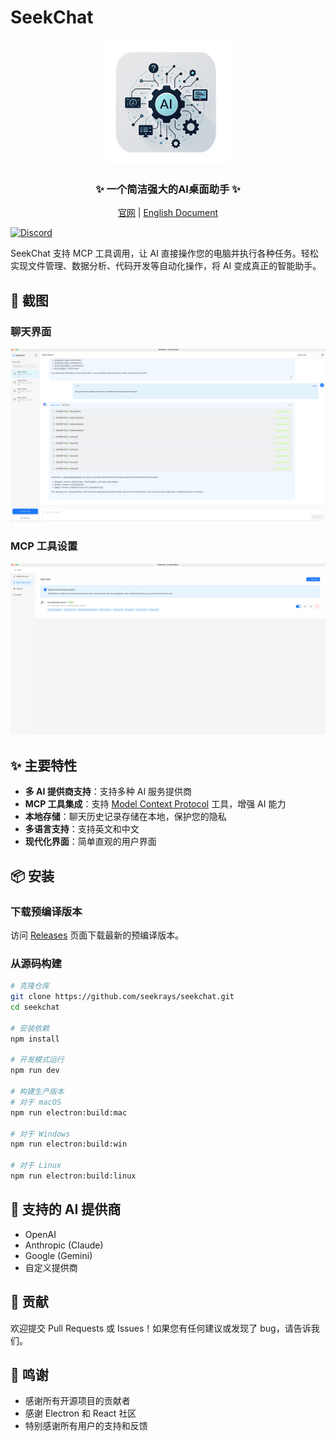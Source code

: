 # SeekChat


<div align="center">
  <img src="public/assets/logo/logo.png" alt="SeekChat Logo" width="200" />
  <h3>✨ 一个简洁强大的AI桌面助手 ✨</h3>
  <p>
    <a href="https://www.seekrays.com/chat" target="_blank">官网</a> |
    <a href="README.md">English Document</a>
  </p>
</div>

[![Discord](https://img.shields.io/badge/Discord-加入讨论-blue?logo=discord&logoColor=white)](https://discord.gg/qbaNshaq)


SeekChat 支持 MCP 工具调用，让 AI 直接操作您的电脑并执行各种任务。轻松实现文件管理、数据分析、代码开发等自动化操作，将 AI 变成真正的智能助手。

## 🌠 截图

### 聊天界面
![聊天界面](docs/screenshot/screenshot-chat.png)

### MCP 工具设置
![MCP 工具设置](docs/screenshot/screenshot-setting-mcp.png)

## ✨ 主要特性

- **多 AI 提供商支持**：支持多种 AI 服务提供商
- **MCP 工具集成**：支持 [Model Context Protocol](https://github.com/mccpros/model-context-protocol) 工具，增强 AI 能力
- **本地存储**：聊天历史记录存储在本地，保护您的隐私
- **多语言支持**：支持英文和中文
- **现代化界面**：简单直观的用户界面


## 📦 安装

### 下载预编译版本

访问 [Releases](https://github.com/seekrays/seekchat/releases) 页面下载最新的预编译版本。


### 从源码构建

```bash
# 克隆仓库
git clone https://github.com/seekrays/seekchat.git
cd seekchat

# 安装依赖
npm install

# 开发模式运行
npm run dev

# 构建生产版本
# 对于 macOS
npm run electron:build:mac

# 对于 Windows
npm run electron:build:win

# 对于 Linux
npm run electron:build:linux
```

## 🔌 支持的 AI 提供商

- OpenAI
- Anthropic (Claude)
- Google (Gemini)
- 自定义提供商

## 🤝 贡献

欢迎提交 Pull Requests 或 Issues！如果您有任何建议或发现了 bug，请告诉我们。

## 🙏 鸣谢

- 感谢所有开源项目的贡献者
- 感谢 Electron 和 React 社区
- 特别感谢所有用户的支持和反馈


